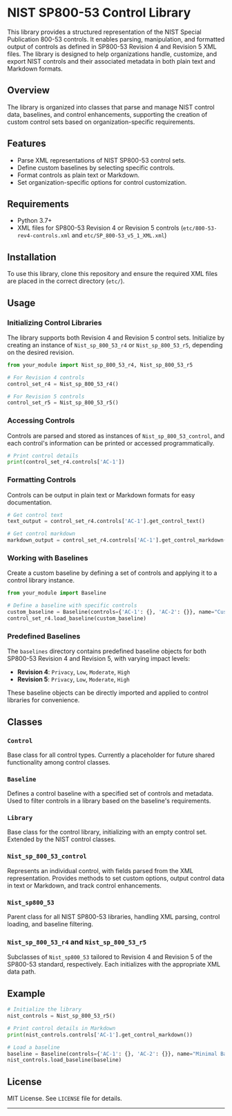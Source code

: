 
# NIST SP800-53 Control Library

This library provides a structured representation of the NIST Special Publication 800-53 controls. It enables parsing, manipulation, and formatted output of controls as defined in SP800-53 Revision 4 and Revision 5 XML files. The library is designed to help organizations handle, customize, and export NIST controls and their associated metadata in both plain text and Markdown formats.

## Overview

The library is organized into classes that parse and manage NIST control data, baselines, and control enhancements, supporting the creation of custom control sets based on organization-specific requirements.

## Features

- Parse XML representations of NIST SP800-53 control sets.
- Define custom baselines by selecting specific controls.
- Format controls as plain text or Markdown.
- Set organization-specific options for control customization.

## Requirements

- Python 3.7+
- XML files for SP800-53 Revision 4 or Revision 5 controls (`etc/800-53-rev4-controls.xml` and `etc/SP_800-53_v5_1_XML.xml`)

## Installation

To use this library, clone this repository and ensure the required XML files are placed in the correct directory (`etc/`).

## Usage

### Initializing Control Libraries

The library supports both Revision 4 and Revision 5 control sets. Initialize by creating an instance of `Nist_sp_800_53_r4` or `Nist_sp_800_53_r5`, depending on the desired revision.

```python
from your_module import Nist_sp_800_53_r4, Nist_sp_800_53_r5

# For Revision 4 controls
control_set_r4 = Nist_sp_800_53_r4()

# For Revision 5 controls
control_set_r5 = Nist_sp_800_53_r5()
```

### Accessing Controls

Controls are parsed and stored as instances of `Nist_sp_800_53_control`, and each control's information can be printed or accessed programmatically.

```python
# Print control details
print(control_set_r4.controls['AC-1'])
```

### Formatting Controls

Controls can be output in plain text or Markdown formats for easy documentation.

```python
# Get control text
text_output = control_set_r4.controls['AC-1'].get_control_text()

# Get control markdown
markdown_output = control_set_r4.controls['AC-1'].get_control_markdown()
```

### Working with Baselines

Create a custom baseline by defining a set of controls and applying it to a control library instance.

```python
from your_module import Baseline

# Define a baseline with specific controls
custom_baseline = Baseline(controls={'AC-1': {}, 'AC-2': {}}, name="Custom Baseline", revision=4)
control_set_r4.load_baseline(custom_baseline)
```

### Predefined Baselines

The `baselines` directory contains predefined baseline objects for both SP800-53 Revision 4 and Revision 5, with varying impact levels:

- **Revision 4**: `Privacy`, `Low`, `Moderate`, `High`
- **Revision 5**: `Privacy`, `Low`, `Moderate`, `High`

These baseline objects can be directly imported and applied to control libraries for convenience.

## Classes

### `Control`

Base class for all control types. Currently a placeholder for future shared functionality among control classes.

### `Baseline`

Defines a control baseline with a specified set of controls and metadata. Used to filter controls in a library based on the baseline's requirements.

### `Library`

Base class for the control library, initializing with an empty control set. Extended by the NIST control classes.

### `Nist_sp_800_53_control`

Represents an individual control, with fields parsed from the XML representation. Provides methods to set custom options, output control data in text or Markdown, and track control enhancements.

### `Nist_sp800_53`

Parent class for all NIST SP800-53 libraries, handling XML parsing, control loading, and baseline filtering.

### `Nist_sp_800_53_r4` and `Nist_sp_800_53_r5`

Subclasses of `Nist_sp800_53` tailored to Revision 4 and Revision 5 of the SP800-53 standard, respectively. Each initializes with the appropriate XML data path.

## Example

```python
# Initialize the library
nist_controls = Nist_sp_800_53_r5()

# Print control details in Markdown
print(nist_controls.controls['AC-1'].get_control_markdown())

# Load a baseline
baseline = Baseline(controls={'AC-1': {}, 'AC-2': {}}, name="Minimal Baseline", revision=5)
nist_controls.load_baseline(baseline)
```

## License

MIT License. See `LICENSE` file for details.

---
